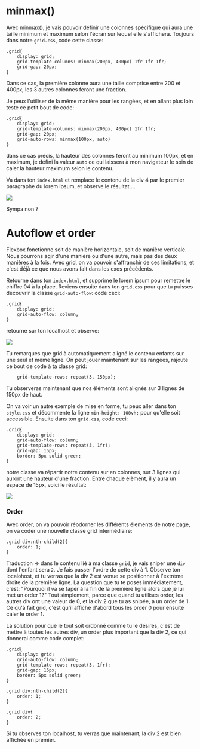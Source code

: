 <h1>minmax()</h1>

Avec minmax(), je vais pouvoir définir une colonnes spécifique qui aura une taille minimum et maximum selon l'écran sur lequel elle s'affichera. Toujours dans notre ```grid.css```, code cette classe:

``` 
.grid{
    display: grid;
    grid-template-columns: minmax(200px, 400px) 1fr 1fr 1fr;
    grid-gap: 20px;
}
```

Dans ce cas, la première colonne aura une taille comprise entre 200 et 400px, les 3 autres colonnes feront une fraction.

Je peux l'utiliser de la même manière pour les rangées, et en allant plus loin teste ce petit bout de code:

```
.grid{
    display: grid;
    grid-template-columns: minmax(200px, 400px) 1fr 1fr;
    grid-gap: 20px;
    grid-auto-rows: minmax(100px, auto)
}
```

dans ce cas précis, la hauteur des colonnes feront au minimum 100px, et en maximum, je défini la valeur ```auto``` ce qui laissera à mon navigateur le soin de caler la hauteur maximum selon le contenu.

Va dans ton ```index.html``` et remplace le contenu de la div 4 par le premier paragraphe du lorem ipsum, et observe le résultat.... 

<img src="https://raw.githubusercontent.com/GuyVil1/Css-Grid---Bootstrap-prends-un-coup-de-vieux/master/Formation/img/grid003.png" />

Sympa non ?

<h1 id="ordre">Autoflow et order</h1>

Flexbox fonctionne soit de manière horizontale, soit de manière verticale. Nous pourrons agir d'une manière ou d'une autre, mais pas des deux manières à la fois.
Avec grid, on va pouvoir s'affranchir de ces limitations, et c'est déjà ce que nous avons fait dans les exos précédents.

Retourne dans ton ```index.html```, et supprime le lorem ipsum pour remettre le chiffre 04 à la place.
Reviens ensuite dans ton ```grid.css``` pour que tu puisses découvrir la classe ```grid-auto-flow```: code ceci:

```
.grid{
    display: grid;
    grid-auto-flow: column;
}
```
retourne sur ton localhost et observe:

<img src="https://raw.githubusercontent.com/GuyVil1/Css-Grid---Bootstrap-prends-un-coup-de-vieux/master/Formation/img/grid004.png" />

Tu remarques que grid à automatiquement aligné le contenu enfants sur une seul et même ligne.
On peut jouer maintenant sur les rangées, rajoute ce bout de code à ta classe grid:

```
    grid-template-rows: repeat(3, 150px);
```

Tu observeras maintenant que nos éléments sont alignés sur 3 lignes de 150px de haut.

On  va voir un autre exemple de mise en forme, tu peux aller dans ton ```style.css``` et décommente la ligne ```min-height: 100vh;``` pour qu'elle soit accessible. Ensuite dans ton ```grid.css```, code ceci:

```
.grid{
    display: grid;
    grid-auto-flow: column;
    grid-template-rows: repeat(3, 1fr);
    grid-gap: 15px;
    border: 5px solid green;
}
```
notre classe va répartir notre contenu sur en colonnes, sur 3 lignes qui auront une hauteur d'une fraction. Entre chaque élèment, il y aura un espace de 15px, voici le résultat:

<img src="https://raw.githubusercontent.com/GuyVil1/Css-Grid---Bootstrap-prends-un-coup-de-vieux/master/Formation/img/grid005.png" />

<h3>Order</h3>
Avec order, on va pouvoir réodorner les différents élements de notre page, on va coder une nouvelle classe grid intermédiaire:

```
.grid div:nth-child(2){
    order: 1;
}
```

Traduction -> dans le contenu lié à ma classe ```grid```, je vais sniper une ```div``` dont l'enfant sera ```2```. Je fais passer l'ordre de cette div à 1.
Observe ton localohost, et tu verras que la div 2 est venue se positionner à l'extrème droite de la première ligne.
La question que tu te poses immédiatement, c'est: "Pourquoi il va se taper à la fin de la première ligne alors que je lui met un order 1?"
Tout simplement, parce que quand tu utilises order, les autres div ont une valeur de 0, et la div 2 que tu as snipée, a un order de 1. 
Ce qu'à fait grid, c'est qu'il affiche d'abord tous les order 0 pour ensuite caler le order 1.

La solution pour que le tout soit ordonné comme tu le désires, c'est de mettre à toutes les autres div, un order plus important que la div 2, ce qui donnerai comme code complet:

```
.grid{
    display: grid;
    grid-auto-flow: column;
    grid-template-rows: repeat(3, 1fr);
    grid-gap: 15px;
    border: 5px solid green;
}

.grid div:nth-child(2){
    order: 1;
}

.grid div{
    order: 2;
}
```

Si tu observes ton localhost, tu verras que maintenant, la div 2 est bien affichée en premier.
